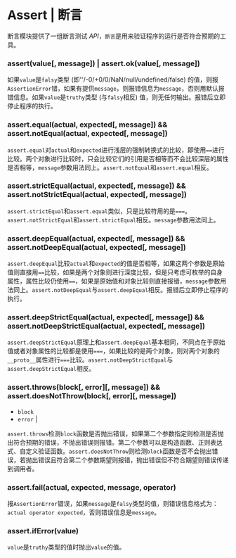 # Assert | 断言

断言模块提供了一组断言测试 *API*，`断言`是用来验证程序的运行是否符合预期的工具。

### assert(value[, message]) | assert.ok(value[, message])

如果`value`是`falsy`类型 (即''/-0/+0/0/NaN/null/undefined/false) 的值，则报`AssertionError`错，如果有提供`message`，则报错信息为`message`，否则用默认报错信息。如果`value`是`truthy`类型 (与`falsy`相反) 值，则无任何输出。报错后立即停止程序的执行。

### assert.equal(actual, expected[, message]) && assert.notEqual(actual, expected[, message])

`assert.equal`对`actual`和`expected`进行浅层的强制转换式的比较，即使用`==`进行比较。两个对象进行比较时，只会比较它们的引用是否相等而不会比较深层的属性是否相等，`message`参数用法同上。`assert.notEqual`和`assert.equal`相反。

### assert.strictEqual(actual, expected[, message]) && assert.notStrictEqual(actual, expected[, message])

`assert.strictEqual`和`assert.equal`类似，只是比较符用的是`===`。`assert.notStrictEqual`和`assert.strictEqual`相反。`message`参数用法同上。

### assert.deepEqual(actual, expected[, message]) && assert.notDeepEqual(actual, expected[, message])

`assert.deepEqual`比较`actual`和`expected`的值是否相等，如果这两个参数是原始值则直接用`==`比较，如果是两个对象则进行深度比较，但是只考虑可枚举的自身属性，属性比较仍使用`==`，如果是原始值和对象比较则直接报错，`message`参数用法同上。`assert.notDeepEqual`与`assert.deepEqual`相反。报错后立即停止程序的执行。

### assert.deepStrictEqual(actual, expected[, message]) && assert.notDeepStrictEqual(actual, expected[, message])

`assert.deepStrictEqual`原理上和`assert.deepEqual`基本相同，不同点在于原始值或者对象属性的比较都是使用`===`，如果比较的是两个对象，则对两个对象的`__proto__`属性进行`===`比较。`assert.notDeepStrictEqual`与`assert.deepStrictEqual`相反。

### assert.throws(block[, error][, message]) && assert.doesNotThrow(block[, error][, message])

* `block` <Function>
* `error` <RegExp> | <Function>

`assert.throws`检测`block`函数是否抛出错误，如果第二个参数指定则检测是否抛出符合预期的错误，不抛出错误则报错。第二个参数可以是构造函数、正则表达式、自定义验证函数。`assert.doesNotThrow`则检测`block`函数是否不会抛出错误，若抛出错误且符合第二个参数期望则报错，抛出错误但不符合期望则错误传递到调用者。

### assert.fail(actual, expected, message, operator)

报`AssertionError`错误，如果`message`是`falsy`类型的值，则错误信息格式为：`actual operator expected`，否则错误信息是`message`。

### assert.ifError(value)

`value`是`truthy`类型的值时抛出`value`的值。
